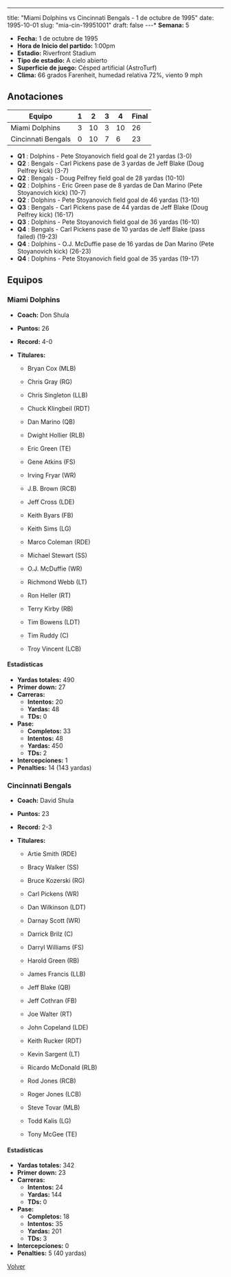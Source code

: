 ---
title: "Miami Dolphins vs Cincinnati Bengals - 1 de octubre de 1995"
date: 1995-10-01
slug: "mia-cin-19951001"
draft: false
---* **Semana:** 5
* **Fecha:** 1 de octubre de 1995
* **Hora de Inicio del partido:** 1:00pm
* **Estadio:** Riverfront Stadium
* **Tipo de estadio:** A cielo abierto
* **Superficie de juego:** Césped artificial (AstroTurf)
* **Clima:** 66 grados Farenheit, humedad relativa 72%, viento 9 mph




## Anotaciones
| Equipo | 1 | 2 | 3 | 4 | Final |
|--------|---|---|---|---|-------|
| Miami Dolphins  | 3 | 10 | 3 | 10  | 26 |
| Cincinnati Bengals  | 0 | 10 | 7 | 6  | 23 |
* **Q1** : Dolphins - Pete Stoyanovich field goal de 21 yardas (3-0)
* **Q2** : Bengals - Carl Pickens pase de 3 yardas de Jeff Blake (Doug Pelfrey kick) (3-7)
* **Q2** : Bengals - Doug Pelfrey field goal de 28 yardas (10-10)
* **Q2** : Dolphins - Eric Green pase de 8 yardas de Dan Marino (Pete Stoyanovich kick) (10-7)
* **Q2** : Dolphins - Pete Stoyanovich field goal de 46 yardas (13-10)
* **Q3** : Bengals - Carl Pickens pase de 44 yardas de Jeff Blake (Doug Pelfrey kick) (16-17)
* **Q3** : Dolphins - Pete Stoyanovich field goal de 36 yardas (16-10)
* **Q4** : Bengals - Carl Pickens pase de 10 yardas de Jeff Blake (pass failed) (19-23)
* **Q4** : Dolphins - O.J. McDuffie pase de 16 yardas de Dan Marino (Pete Stoyanovich kick) (26-23)
* **Q4** : Dolphins - Pete Stoyanovich field goal de 35 yardas (19-17)


## Equipos


### Miami Dolphins
* **Coach:** Don Shula
* **Puntos:** 26
* **Record:** 4-0
* **Titulares:** 

  * Bryan Cox (MLB) 

  * Chris Gray (RG) 

  * Chris Singleton (LLB) 

  * Chuck Klingbeil (RDT) 

  * Dan Marino (QB) 

  * Dwight Hollier (RLB) 

  * Eric Green (TE) 

  * Gene Atkins (FS) 

  * Irving Fryar (WR) 

  * J.B. Brown (RCB) 

  * Jeff Cross (LDE) 

  * Keith Byars (FB) 

  * Keith Sims (LG) 

  * Marco Coleman (RDE) 

  * Michael Stewart (SS) 

  * O.J. McDuffie (WR) 

  * Richmond Webb (LT) 

  * Ron Heller (RT) 

  * Terry Kirby (RB) 

  * Tim Bowens (LDT) 

  * Tim Ruddy (C) 

  * Troy Vincent (LCB) 

#### Estadísticas
* **Yardas totales:** 490
* **Primer down:** 27
* **Carreras:**
  * **Intentos:** 20
  * **Yardas:** 48
  * **TDs:** 0
* **Pase:**
  * **Completos:** 33
  * **Intentos:** 48
  * **Yardas:** 450
  * **TDs:** 2
* **Intercepciones:** 1
* **Penalties:** 14 (143 yardas)

### Cincinnati Bengals
* **Coach:** David Shula
* **Puntos:** 23
* **Record:** 2-3
* **Titulares:** 

  * Artie Smith (RDE) 

  * Bracy Walker (SS) 

  * Bruce Kozerski (RG) 

  * Carl Pickens (WR) 

  * Dan Wilkinson (LDT) 

  * Darnay Scott (WR) 

  * Darrick Brilz (C) 

  * Darryl Williams (FS) 

  * Harold Green (RB) 

  * James Francis (LLB) 

  * Jeff Blake (QB) 

  * Jeff Cothran (FB) 

  * Joe Walter (RT) 

  * John Copeland (LDE) 

  * Keith Rucker (RDT) 

  * Kevin Sargent (LT) 

  * Ricardo McDonald (RLB) 

  * Rod Jones (RCB) 

  * Roger Jones (LCB) 

  * Steve Tovar (MLB) 

  * Todd Kalis (LG) 

  * Tony McGee (TE) 

#### Estadísticas
* **Yardas totales:** 342
* **Primer down:** 23
* **Carreras:**
  * **Intentos:** 24
  * **Yardas:** 144
  * **TDs:** 0
* **Pase:**
  * **Completos:** 18
  * **Intentos:** 35
  * **Yardas:** 201
  * **TDs:** 3
* **Intercepciones:** 0
* **Penalties:** 5 (40 yardas)


[Volver](/historia/1995)

